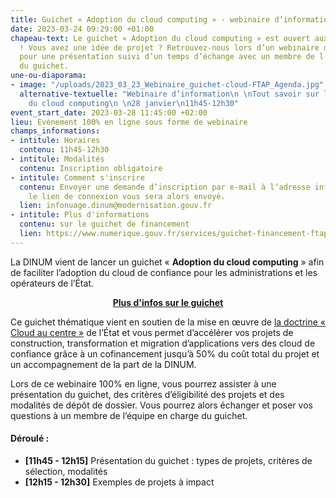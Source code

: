 ```yaml
---
title: Guichet « Adoption du cloud computing » - webinaire d’information
date: 2023-03-24 09:29:00 +01:00
chapeau-text: Le guichet « Adoption du cloud computing » est ouvert aux candidatures
  ! Vous avez une idée de projet ? Retrouvez-nous lors d’un webinaire d’information
  pour une présentation suivi d’un temps d’échange avec un membre de l’équipe en charge
  du guichet.
une-ou-diaporama:
- image: "/uploads/2023_03_23_Webinaire_guichet-cloud-FTAP_Agenda.jpg"
  alternative-textuelle: "Webinaire d’information\n \nTout savoir sur le guichet\nAdoption
    du cloud computing\n \n28 janvier\n11h45-12h30"
event_start_date: 2023-03-28 11:45:00 +02:00
lieu: Evènement 100% en ligne sous forme de webinaire
champs_informations:
- intitule: Horaires
  contenu: 11h45-12h30
- intitule: Modalités
  contenu: Inscription obligatoire
- intitule: Comment s'inscrire
  contenu: Envoyer une demande d’inscription par e-mail à l’adresse infonuage.dinum@modernisation.gouv.fr,
    le lien de connexion vous sera alors envoyé.
  lien: infonuage.dinum@modernisation.gouv.fr
- intitule: Plus d'informations
  contenu: sur le guichet de financement
  lien: https://www.numerique.gouv.fr/services/guichet-financement-ftap-adoption-du-cloud-computing/
---
```


La DINUM vient de lancer un guichet « **Adoption du cloud computing** » afin de faciliter l’adoption du cloud de confiance pour les administrations et les opérateurs de l’État.

<div align="center"><a href="https://www.numerique.gouv.fr/services/guichet-financement-ftap-adoption-du-cloud-computing/" class="button"><b>Plus d'infos sur le guichet</b></a></div>

Ce guichet thématique vient en soutien de la mise en œuvre de <a href="https://www.numerique.gouv.fr/services/cloud/doctrine/">la doctrine « Cloud au centre »</a> de l’État et vous permet d’accélérer vos projets de construction, transformation et migration d’applications vers des cloud de confiance grâce à un cofinancement jusqu’à 50% du coût total du projet et un accompagnement de la part de la DINUM.

Lors de ce webinaire 100% en ligne, vous pourrez assister à une présentation du guichet, des critères d’éligibilité des projets et des modalités de dépôt de dossier. Vous pourrez alors échanger et poser vos questions à un membre de l’équipe en charge du guichet.

#### Déroulé :
* **[11h45 - 12h15]** Présentation du guichet : types de projets, critères de sélection, modalités 
* **[12h15 - 12h30]** Exemples de projets à impact
